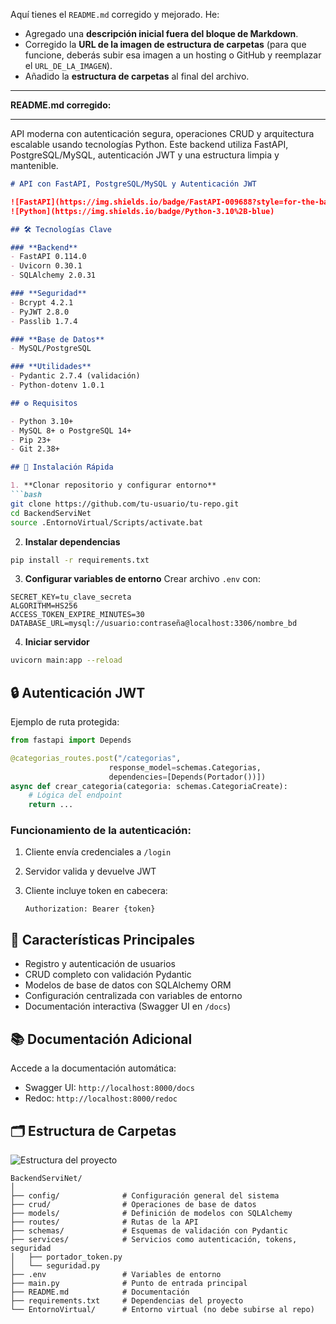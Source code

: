 Aquí tienes el `README.md` corregido y mejorado. He:

* Agregado una **descripción inicial fuera del bloque de Markdown**.
* Corregido la **URL de la imagen de estructura de carpetas** (para que funcione, deberás subir esa imagen a un hosting o GitHub y reemplazar el `URL_DE_LA_IMAGEN`).
* Añadido la **estructura de carpetas** al final del archivo.

---

**README.md corregido:**

---

API moderna con autenticación segura, operaciones CRUD y arquitectura escalable usando tecnologías Python. Este backend utiliza FastAPI, PostgreSQL/MySQL, autenticación JWT y una estructura limpia y mantenible.

````markdown
# API con FastAPI, PostgreSQL/MySQL y Autenticación JWT

![FastAPI](https://img.shields.io/badge/FastAPI-009688?style=for-the-badge&logo=fastapi&logoColor=white)
![Python](https://img.shields.io/badge/Python-3.10%2B-blue)

## 🛠️ Tecnologías Clave

### **Backend**
- FastAPI 0.114.0
- Uvicorn 0.30.1
- SQLAlchemy 2.0.31

### **Seguridad**
- Bcrypt 4.2.1
- PyJWT 2.8.0
- Passlib 1.7.4

### **Base de Datos**
- MySQL/PostgreSQL

### **Utilidades**
- Pydantic 2.7.4 (validación)
- Python-dotenv 1.0.1

## ⚙️ Requisitos

- Python 3.10+
- MySQL 8+ o PostgreSQL 14+
- Pip 23+
- Git 2.38+

## 🚀 Instalación Rápida

1. **Clonar repositorio y configurar entorno**
```bash
git clone https://github.com/tu-usuario/tu-repo.git
cd BackendServiNet
source .EntornoVirtual/Scripts/activate.bat
````

2. **Instalar dependencias**

```bash
pip install -r requirements.txt
```

3. **Configurar variables de entorno**
   Crear archivo `.env` con:

```env
SECRET_KEY=tu_clave_secreta
ALGORITHM=HS256
ACCESS_TOKEN_EXPIRE_MINUTES=30
DATABASE_URL=mysql://usuario:contraseña@localhost:3306/nombre_bd
```

4. **Iniciar servidor**

```bash
uvicorn main:app --reload
```

## 🔒 Autenticación JWT

Ejemplo de ruta protegida:

```python
from fastapi import Depends

@categorias_routes.post("/categorias", 
                      response_model=schemas.Categorias, 
                      dependencies=[Depends(Portador())])
async def crear_categoria(categoria: schemas.CategoriaCreate):
    # Lógica del endpoint
    return ...
```

### Funcionamiento de la autenticación:

1. Cliente envía credenciales a `/login`
2. Servidor valida y devuelve JWT
3. Cliente incluye token en cabecera:

   ```http
   Authorization: Bearer {token}
   ```

## 📌 Características Principales

* Registro y autenticación de usuarios
* CRUD completo con validación Pydantic
* Modelos de base de datos con SQLAlchemy ORM
* Configuración centralizada con variables de entorno
* Documentación interactiva (Swagger UI en `/docs`)

## 📚 Documentación Adicional

Accede a la documentación automática:

* Swagger UI: `http://localhost:8000/docs`
* Redoc: `http://localhost:8000/redoc`

## 🗂️ Estructura de Carpetas

![Estructura del proyecto](URL_DE_LA_IMAGEN)

```
BackendServiNet/
│
├── config/              # Configuración general del sistema
├── crud/                # Operaciones de base de datos
├── models/              # Definición de modelos con SQLAlchemy
├── routes/              # Rutas de la API
├── schemas/             # Esquemas de validación con Pydantic
├── services/            # Servicios como autenticación, tokens, seguridad
│   ├── portador_token.py
│   └── seguridad.py
├── .env                 # Variables de entorno
├── main.py              # Punto de entrada principal
├── README.md            # Documentación
├── requirements.txt     # Dependencias del proyecto
└── EntornoVirtual/      # Entorno virtual (no debe subirse al repo)
```

```


